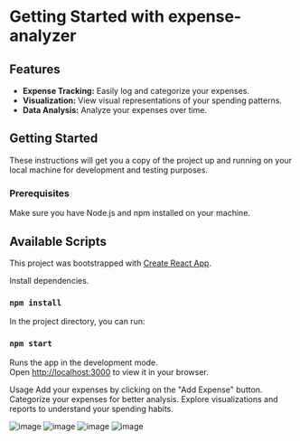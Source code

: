 # Getting Started with expense-analyzer

## Features

- **Expense Tracking:** Easily log and categorize your expenses.
- **Visualization:** View visual representations of your spending patterns.
- **Data Analysis:** Analyze your expenses over time.

## Getting Started

These instructions will get you a copy of the project up and running on your local machine for development and testing purposes.

### Prerequisites

Make sure you have Node.js and npm installed on your machine.


## Available Scripts
This project was bootstrapped with [Create React App](https://github.com/facebook/create-react-app).

Install dependencies.

### `npm install`

In the project directory, you can run:

### `npm start`

Runs the app in the development mode.\
Open [http://localhost:3000](http://localhost:3000) to view it in your browser.


Usage
Add your expenses by clicking on the "Add Expense" button.
Categorize your expenses for better analysis.
Explore visualizations and reports to understand your spending habits.

![image](https://github.com/singhal0306/expense-analyzer/assets/86726484/a279d3a8-bcba-49cc-b351-1f96b01a8e38)
![image](https://github.com/singhal0306/expense-analyzer/assets/86726484/9147b5ee-2e1e-46e0-b72e-9d94ecc97baa)
![image](https://github.com/singhal0306/expense-analyzer/assets/86726484/1d563dc5-efd4-4836-94b6-9fd04bec8a70)
![image](https://github.com/singhal0306/expense-analyzer/assets/86726484/cf9c695e-a838-4946-a4fc-7e6feae16159)

